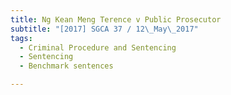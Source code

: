 ```yaml
---
title: Ng Kean Meng Terence v Public Prosecutor 
subtitle: "[2017] SGCA 37 / 12\_May\_2017"
tags:
  - Criminal Procedure and Sentencing
  - Sentencing
  - Benchmark sentences

---
```


